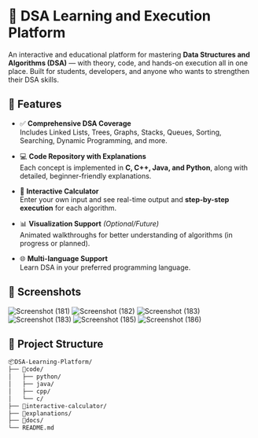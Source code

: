 # 🧠 DSA Learning and Execution Platform

An interactive and educational platform for mastering **Data Structures and Algorithms (DSA)** — with theory, code, and hands-on execution all in one place. Built for students, developers, and anyone who wants to strengthen their DSA skills.

## 🚀 Features

- ✅ **Comprehensive DSA Coverage**  
  Includes Linked Lists, Trees, Graphs, Stacks, Queues, Sorting, Searching, Dynamic Programming, and more.

- 💻 **Code Repository with Explanations**  
  Each concept is implemented in **C, C++, Java, and Python**, along with detailed, beginner-friendly explanations.

- 🧮 **Interactive Calculator**  
  Enter your own input and see real-time output and **step-by-step execution** for each algorithm.

- 📊 **Visualization Support** *(Optional/Future)*  
  Animated walkthroughs for better understanding of algorithms (in progress or planned).

- 🌐 **Multi-language Support**  
  Learn DSA in your preferred programming language.

## 📸 Screenshots
![Screenshot (181)](https://github.com/user-attachments/assets/ceb0ef53-1524-405c-bd85-d7f0a03d5eea)
![Screenshot (182)](https://github.com/user-attachments/assets/d1b06158-12bc-4937-92a4-948b294d2b03)
![Screenshot (183)](https://github.com/user-attachments/assets/f2254a71-cac2-4d2e-adb4-d8523fe6fde9)
![Screenshot (183)](https://github.com/user-attachments/assets/68501fa5-ad40-4df4-8fba-be0caa23b22d)
![Screenshot (185)](https://github.com/user-attachments/assets/26408766-48fc-4016-981b-45fb94f6e2b9)
![Screenshot (186)](https://github.com/user-attachments/assets/b65d4903-445c-4e4c-a91b-a3f65d5351c9)


## 📁 Project Structure

```bash
📦DSA-Learning-Platform/
├── 📂code/
│   ├── python/
│   ├── java/
│   ├── cpp/
│   └── c/
├── 📂interactive-calculator/
├── 📂explanations/
├── 📂docs/
└── README.md
